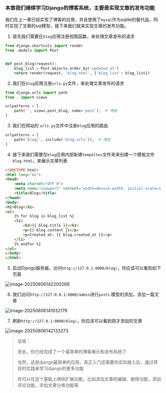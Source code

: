 ### 本章我们继续学习Django的博客系统，主要是实现文章的发布功能

我们在上一章已经实现了博客的应用，并且使用了`mysql`作为sqlite的替代品，同时实现了文章的sql模型，接下来我们就来实现文章的发布功能。

1. 首先我们需要在`blog`应用注册视图函数，来处理文章发布的请求

```python
from django.shortcuts import render
from .models import Post


def post_blog(request):
    blog_list = Post.objects.order_by('updated_at')
    return render(request, 'blog.html', {'blog_list': blog_list})
```

2. 我们在`blog`应用注册`urls.py`文件，来处理文章发布的请求

```python
from django.urls import path
from . import views

urlpatterns = [
    path('', views.post_blog, name='post'),  # 博客
]
```

3. 我们在网站的 `urls.py`文件中注册`blog`应用的路由

```python
urlpatterns = [
    path('blog/', include('blog.urls')),  # 博客
]
```

4. 接下来我们需要在`blog`应用内部新建`tempaltes`文件夹来创建一个模板文件`blog.html`，来展示文章列表

```html
<!DOCTYPE html>
<html lang="en">
<head>
    <meta charset="UTF-8">
    <meta name="viewport" content="width=device-width, initial-scale=1.0">
    <title>Blog</title>
</head>
<body>
<h1>Blog</h1>
<ul>
    {% for blog in blog_list %}
    <li>
        <h2>{{ blog.title }}</h2>
        <p>{{ blog.content }}</p>
        <p>Created at: {{ blog.created_at }}</p>
    </li>
    {% endfor %}
</ul>
</body>
</html>
```

5. 启动Django服务器，访问`http://127.0.1:8000/blog/`，你应该可以看到如下页面

![image-20250806142200266](https://oss.yanquankun.cn/oss-cdn/img/image-20250806142200266.png!watermark)

6. 我们访问`http://127.0.0.1:8000/admin`进行`posts` 模型的添加，添加一篇文章

![image-20250806141932179](https://oss.yanquankun.cn/oss-cdn/img/image-20250806141932179.png!watermark)

7. 刷新`http://127.0.1:8000/blog/`，你应该可以看到刚才添加的文章

![image-20250806142133273](https://oss.yanquankun.cn/oss-cdn/img/image-20250806142133273.png!watermark)

> 总结：
>
> 至此，你已经完成了一个最简单的博客展示和发布系统了
>
> 当然，这是django最简单的应用，真正入门还需要你实际接入后，通过项目的实践来学习django的更多功能
>
> 你可以在这个基础上继续扩展功能，比如添加文章的编辑、删除功能，添加评论功能，添加文章分类功能等
